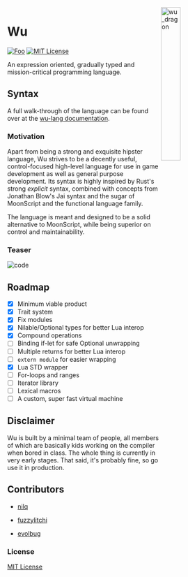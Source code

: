 <img align="right" width="30%" height="30%" src="https://preview.ibb.co/ePa1eH/wu_dragon.png" alt="wu_dragon">

# Wu

[![Foo](https://user-images.githubusercontent.com/7288322/34429152-141689f8-ecb9-11e7-8003-b5a10a5fcb29.png)](https://discord.gg/qm92sPP)
[![MIT License](https://img.shields.io/badge/license-MIT-blue.svg)](https://github.com/wu-lang/wu/blob/master/LICENSE)

An expression oriented, gradually typed and mission-critical programming language.

## Syntax

A full walk-through of the language can be found over at the [wu-lang documentation](https://wu-lang.gitbook.io/guide/).

### Motivation

Apart from being a strong and exquisite hipster language, Wu strives to be a decently useful, control-focused high-level language for use in game development as well as general purpose development. Its syntax is highly inspired by Rust's strong *explicit* syntax, combined with concepts from Jonathan Blow's Jai syntax and the sugar of MoonScript and the functional language family.

The language is meant and designed to be a solid alternative to MoonScript, while being superior on control and maintainability.

### Teaser

<img src="https://i.ibb.co/p3N0xC3/code.png" alt="code" border="0">

## Roadmap

- [x] Minimum viable product
- [x] Trait system
- [x] Fix modules
- [x] Nilable/Optional types for better Lua interop
- [x] Compound operations
- [ ] Binding if-let for safe Optional unwrapping
- [ ] Multiple returns for better Lua interop
- [ ] `extern module` for easier wrapping
- [x] Lua STD wrapper
- [ ] For-loops and ranges
- [ ] Iterator library
- [ ] Lexical macros
- [ ] A custom, super fast virtual machine

## Disclaimer

Wu is built by a minimal team of people, all members of which are basically kids working on the compiler when bored in class. The whole thing is currently in very early stages. That said, it's probably fine, so go use it in production.

## Contributors

- [nilq](https://github.com/nilq)

- [fuzzylitchi](https://github.com/fuzzylitchi)

- [evolbug](https://github.com/evolbug)

### License

[MIT License](https://github.com/wu-lang/wu/blob/master/LICENSE)
